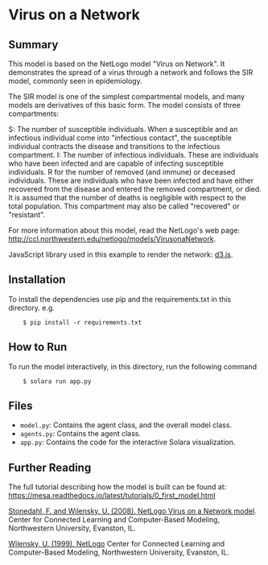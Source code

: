 # Virus on a Network

## Summary

This model is based on the NetLogo model "Virus on Network". It demonstrates the spread of a virus through a network and follows the SIR model, commonly seen in epidemiology.

The SIR model is one of the simplest compartmental models, and many models are derivatives of this basic form. The model consists of three compartments:

S: The number of susceptible individuals. When a susceptible and an infectious individual come into "infectious contact", the susceptible individual contracts the disease and transitions to the infectious compartment.
I: The number of infectious individuals. These are individuals who have been infected and are capable of infecting susceptible individuals.
R for the number of removed (and immune) or deceased individuals. These are individuals who have been infected and have either recovered from the disease and entered the removed compartment, or died. It is assumed that the number of deaths is negligible with respect to the total population. This compartment may also be called "recovered" or "resistant".

For more information about this model, read the NetLogo's web page: http://ccl.northwestern.edu/netlogo/models/VirusonaNetwork.

JavaScript library used in this example to render the network: [d3.js](https://d3js.org/).

## Installation

To install the dependencies use pip and the requirements.txt in this directory. e.g.

```
    $ pip install -r requirements.txt
```

## How to Run

To run the model interactively, in this directory, run the following command

```
    $ solara run app.py
```

## Files

* ``model.py``: Contains the agent class, and the overall model class.
* ``agents.py``: Contains the agent class.
* ``app.py``: Contains the code for the interactive Solara visualization.

## Further Reading

The full tutorial describing how the model is built can be found at:
https://mesa.readthedocs.io/latest/tutorials/0_first_model.html


[Stonedahl, F. and Wilensky, U. (2008). NetLogo Virus on a Network model](http://ccl.northwestern.edu/netlogo/models/VirusonaNetwork).
Center for Connected Learning and Computer-Based Modeling, Northwestern University, Evanston, IL.


[Wilensky, U. (1999). NetLogo](http://ccl.northwestern.edu/netlogo/)
Center for Connected Learning and Computer-Based Modeling, Northwestern University, Evanston, IL.
